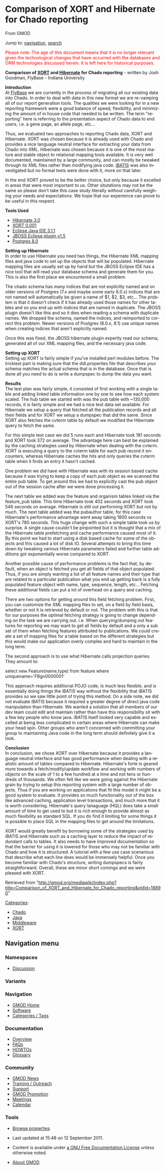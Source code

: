 <div id="mw-page-base" class="noprint">

</div>

<div id="mw-head-base" class="noprint">

</div>

<div id="content" class="mw-body" role="main">

<span id="top"></span>

<div id="mw-js-message" style="display:none;">

</div>



# <span dir="auto">Comparison of XORT and Hibernate for Chado reporting</span>

<div id="bodyContent">

<div id="siteSub">

From GMOD

</div>

<div id="contentSub">

</div>

<div id="jump-to-nav" class="mw-jump">

Jump to: [navigation](#mw-navigation), [search](#p-search)

</div>

<div id="mw-content-text" class="mw-content-ltr" lang="en" dir="ltr">

<span style="color: red;">Please note: The age of this document means
that it is no longer relevant given the technological changes that have
occurred with the databases and ORM technologies discussed herein. It is
left here for historical purposes.</span>

  
**Comparison of [XORT](XORT.1 "XORT") and
<a href="http://www.hibernate.org/" class="external text"
rel="nofollow">Hibernate</a> for Chado reporting** - written by Josh
Goodman, FlyBase - Indiana University

**Introduction**  
At <a href="http://flybase.org/" class="external text"
rel="nofollow">FlyBase</a> we are currently in the process of migrating
all our existing data into Chado. In order to deal with data in this new
format we are re-vamping all of our report generation tools. The
qualities we were looking for in a new reporting framework were a good
balance of speed, flexibility, and minimizing the amount of in house
code that needed to be written. The term "reporting" here is referring
to the presentation aspect of Chado data to end users, i.e. a gene page,
an allele page, etc...

Thus, we evaluated two approaches to reporting Chado data, XORT and
Hibernate. XORT was chosen because it is already used with Chado and
provides a nice language neutral interface for extracting your data from
Chado into XML. Hibernate was chosen because it is one of the most
mature and stable object to relational mapping tools available. It is
very well documented, maintained by a large community, and can mostly be
tweaked through its XML files rather than modifying java code.
<a href="http://ibatis.org/" class="external text"
rel="nofollow">iBATIS</a> was also investigated but no formal tests were
done with it, more on that later.

In the end XORT proved to be the better choice, but only because it
excelled in areas that were most important to us. Other situtations may
not be the same so please don't take this case study literally without
carefully weighing your needs and expectations. We hope that our
experience can prove to be useful in this respect.

**Tools Used**

- <a href="http://hibernate.org/" class="external text"
  rel="nofollow">Hibernate 3.0</a>
- <a
  href="http://sourceforge.net/project/showfiles.php?group_id=27707&amp;package_id=148718"
  class="external text" rel="nofollow">XORT 0.001</a>
- <a href="http://eclipse.org/" class="external text"
  rel="nofollow">Eclipse Java IDE 3.1.1</a>
- <a href="http://www.jboss.com/products/jbosside/downloads"
  class="external text" rel="nofollow">JBOSS Eclipse plugin v1.5</a>
- <a href="http://www.postgresql.org/" class="external text"
  rel="nofollow">Postgres 8.0</a>

**Setting up Hibernate**  
In order to use Hibernate you need two things, the Hibernate XML mapping
files and java code to set up the objects that will be populated.
Hibernate mapping files are usually set up by hand but the JBOSS Eclipse
IDE has a nice tool that will read your database schema and generate
them for you. This is also the first place we encountered a small
problem.

The chado schema has many indices that are not explicitly named and on
older versions of Postgres (7.x and maybe some early 8.0.x) indices that
are not named will automatically be given a name of \$1, \$2, \$3,
etc... The problem is that it doesn't check if it has already used those
names for other tables and so you end up with indices that are named in
duplicate. The JBOSS plugin doesn't like this and so it dies when
reading a schema with duplicate names. We dropped the schema, named the
indices, and reimported to correct this problem. Newer versions of
Postgres (8.0.x, 8.1) use unique names when creating indices that aren't
explicitly named.

Once this was fixed, the JBOSS hibernate plugin expertly read our
schema, generated all of our XML mapping files, and the necessary java
code.

**Setting up XORT**  
Setting up XORT is fairly simple if you've installed perl modules
before. The trickiest part is making sure that the ddl.properites file
that describes your schema matches the actual schema that is in the
database. Once that is done all you need to do is write a dumpspec to
dump the data you want.

**Results**  
The test plan was fairly simple, it consisted of first working with a
single table and adding linked table information one by one to see how
each system scaled. The hub table we started with was the pub table with
~130,000 records, it is fairly simple and we had a nice test data set
available. For Hibernate we setup a query that fetched all the
publication records and all their fields and for XORT we setup a
dumpspec that did the same. Since XORT also fetches the cvterm table by
default we modified the Hibernate query to fetch the same.

For this simple test case we did 5 runs each and Hibernate took 181
seconds and XORT took 372 on average. The advantage here can best be
explained by the caching strategies used by Hibernate when dealing with
the cvterm. XORT is executing a query to the cvterm table for each pub
record it encounters, whereas Hibernate caches the hits and only queries
the cvterm table when it finds an entry it hasn't cached.

One problem we did have with Hibernate was with its session based cache
because it was trying to keep a copy of each pub object as we scanned
the entire pub table. To get around this we had to explicitly cast the
pub object out of the session cache after we were done processing it.

The next table we added was the feature and organism tables linked via
the feature_pub table. This time Hibernate took 402 seconds and XORT
took 546 seconds on average. Hibernate is still out performing XORT but
not by much. The next table added was the pubauthor table, for this case
Hibernate's performance advantage went away taking 1800 seconds vs
XORT's 780 seconds. This huge change with such a simple table took us by
surprise. A single cause couldn't be pinpointed but it is thought that a
mix of the Hibernate table prefetching and cache performance caused most
of it. By this point we had to start using a disk based cache for some
of the objects and this caused a lot of disk IO. Several attempts to
bring this time down by tweaking various Hibernate parameters failed and
further table additions got exponentially worse compared to XORT.

Another possible cause of performance problems is the fact that, by
default, when an object is fetched you get all fields of that object
populated. Thus, if you are simply wanting a list of all feature names
and their type that are related to a particular publication what you end
up getting back is a fully populated feature object with name, type,
sequence, length, etc... Fetching these additional fields can put a lot
of overhead on a query and caching.

There are two options for getting around this field fetching problem.
First, you can customize the XML mapping files to set, on a field by
field basis, whether or not it is retrieved by default or not. The
problem with this is that for our purposes the optimal fetching strategy
is going to change depending on the task we are carrying out. i.e. When
querying/dumping out features for reporting we may want to get all
fields by default and a only a sub set of them when fetching features
attributed to publications. We could create a set of mapping files for a
table based on the different strategies but this would make our
application overly complex and hard to maintain in the long term.

The second approach is to use what Hibernate calls projection queries.
They amount to:

select new Feature(name,type) from feature where
uniquename='FBgn0000001'

This approach requires additional POJO code, is much less flexible, and
is essentially doing things the iBATIS way without the flexibility that
iBATIS provides so we saw little point of trying this method. On a side
note, we did not evaluate iBATIS because it required a greater degree of
direct java code manipulation than Hibernate. We wanted a solution that
all members of our dev team could edit and maintain rather than have
this responsibility sit with a few key people who know java. iBATIS
itself looked very capable and excelled at being less complicated in
certain areas where Hibernate can make your head spin. Other groups who
aren't concerned with committing your group to maintaining Java code in
the long term should definitely give it a look.

**Conclusion**  
In conclusion, we chose XORT over Hibernate because it provides a
language neutral interface and has good performance when dealing with a
realistic amount of tables compared to Hibernate. Hibernate's forte is
geared more towards a fetch/modify/update workflow and working with
numbers of objects on the scale of 1 to a few hundred at a time and not
tens or hundreds of thousands. We often felt like we were going against
the Hibernate grain by trying to setup this reporting system with a
large number of objects. Thus if you are working on applications that
fit this model it might be a good system to evaluate. It provides so
much functionality out of the box like advanced caching, application
level transactions, and much more that it is worth considering.
Hibernate's query lanaguage (HQL) does take a small amount of time to
get used to but it is rich enough to provide almost as much flexibility
as standard SQL. If you do find it limiting for some things it is
possible to place SQL in the mapping files to get around the
limitations.

XORT would greatly benefit by borrowing some of the strategies used by
iBATIS and Hibernate such as a caching layer to reduce the impact of
redundant calls to tables. It also needs to have improved documentation
so that the barrier for using it is lowered for those who may not be
familiar with Chado and how it is structured. A tutorial with a few use
case scenarious that describe what each line does would be immensely
helpful. Once you become familiar with Chado's structure, writing
dumpspecs is fairly straightforward. Overall, these are minor short
comings and we were pleased with XORT.

</div>

<div class="printfooter">

Retrieved from
"<http://gmod.org/mediawiki/index.php?title=Comparison_of_XORT_and_Hibernate_for_Chado_reporting&oldid=18890>"

</div>

<div id="catlinks" class="catlinks">

<div id="mw-normal-catlinks" class="mw-normal-catlinks">

[Categories](Special:Categories "Special:Categories"):

- [Chado](Category%3AChado "Category%3AChado")
- [Java](Category%3AJava "Category%3AJava")
- [Middleware](Category%3AMiddleware "Category%3AMiddleware")
- [XORT](Category%3AXORT "Category%3AXORT")

</div>

</div>

<div class="visualClear">

</div>

</div>

</div>

<div id="mw-navigation">

## Navigation menu

<div id="mw-head">



<div id="left-navigation">

<div id="p-namespaces" class="vectorTabs" role="navigation"
aria-labelledby="p-namespaces-label">

### Namespaces


- <span id="ca-talk"><a
  href="http://gmod.org/mediawiki/index.php?title=Talk:Comparison_of_XORT_and_Hibernate_for_Chado_reporting&amp;action=edit&amp;redlink=1"
  accesskey="t"
  title="Discussion about the content page [t]">Discussion</a></span>

</div>

<div id="p-variants" class="vectorMenu emptyPortlet" role="navigation"
aria-labelledby="p-variants-label">

### 

### Variants[](#)

<div class="menu">

</div>

</div>

</div>





</div>

</div>

</div>

<div id="mw-panel">

<div id="p-logo" role="banner">

<a href="Main_Page"
style="background-image: url(../images/GMOD-cogs.png);"
title="Visit the main page"></a>

</div>

<div id="p-Navigation" class="portal" role="navigation"
aria-labelledby="p-Navigation-label">

### Navigation

<div class="body">

- <span id="n-GMOD-Home">[GMOD Home](Main_Page)</span>
- <span id="n-Software">[Software](GMOD_Components)</span>
- <span id="n-Categories-.2F-Tags">[Categories /
  Tags](Categories)</span>

</div>

</div>

<div id="p-Documentation" class="portal" role="navigation"
aria-labelledby="p-Documentation-label">

### Documentation

<div class="body">

- <span id="n-Overview">[Overview](Overview)</span>
- <span id="n-FAQs">[FAQs](Category%3AFAQ)</span>
- <span id="n-HOWTOs">[HOWTOs](Category%3AHOWTO)</span>
- <span id="n-Glossary">[Glossary](Glossary)</span>

</div>

</div>

<div id="p-Community" class="portal" role="navigation"
aria-labelledby="p-Community-label">

### Community

<div class="body">

- <span id="n-GMOD-News">[GMOD News](GMOD_News)</span>
- <span id="n-Training-.2F-Outreach">[Training /
  Outreach](Training_and_Outreach)</span>
- <span id="n-Support">[Support](Support)</span>
- <span id="n-GMOD-Promotion">[GMOD Promotion](GMOD_Promotion)</span>
- <span id="n-Meetings">[Meetings](Meetings)</span>
- <span id="n-Calendar">[Calendar](Calendar)</span>

</div>

</div>

<div id="p-tb" class="portal" role="navigation"
aria-labelledby="p-tb-label">

### Tools

<div class="body">


- <span id="t-smwbrowselink"><a
  href="Special%3ABrowse/Comparison_of_XORT_and_Hibernate_for_Chado_reporting"
  rel="smw-browse">Browse properties</a></span>


</div>

</div>

</div>

</div>

<div id="footer" role="contentinfo">

- <span id="footer-info-lastmod">Last updated at 15:48 on 12 September
  2011.</span>
<!-- - <span id="footer-info-viewcount">18,965 page views.</span> -->
- <span id="footer-info-copyright">Content is available under
  <a href="http://www.gnu.org/licenses/fdl-1.3.html" class="external"
  rel="nofollow">a GNU Free Documentation License</a> unless otherwise
  noted.</span>

<!-- -->

- <span id="footer-places-about">[About
  GMOD](GMOD:About "GMOD:About")</span>

<!-- -->






</div>
